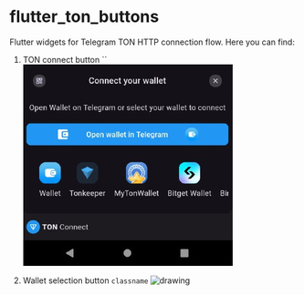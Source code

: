 # flutter_ton_buttons

Flutter widgets for Telegram TON HTTP connection flow. Here you can find:
1. TON connect button ``
    ![alt text](https://github.com/aap17/flutter_ton_buttons/blob/images/flutter_ton_buttons/2.1.jpg)

2. Wallet selection button `classname`
     <img src="[drawing.jpg](https://github.com/aap17/flutter_ton_buttons/blob/images/flutter_ton_buttons/2.1.jpg)" alt="drawing" width="200"/>
   
